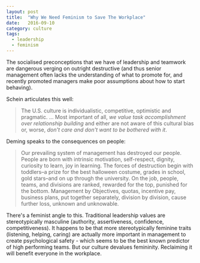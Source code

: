 ```yaml
---
layout: post
title:  "Why We Need Feminism to Save The Workplace"
date:   2016-09-10
category: culture
tags:
  - leadership
  - feminism
---
```

The socialised preconceptions that we have of leadership and teamwork are dangerous verging on outright destructive (and thus senior management often lacks the understanding of what to promote for, and recently promoted managers make poor assumptions about how to start behaving).

Schein articulates this well:

> The U.S. culture is individualistic, competitive, optimistic and pragmatic. ... Most important of all, _we value task accomplishment over relationship building_ and either are not aware of this cultural bias or, worse, _don't care and don't want to be bothered with it_.

Deming speaks to the consequences on people:

> Our prevailing system of management has destroyed our people. People are born with intrinsic motivation, self-respect, dignity, curiosity to learn, joy in learning. The forces of destruction begin with toddlers–a prize for the best halloween costume, grades in school, gold stars–and on up through the university. On the job, people, teams, and divisions are ranked, rewarded for the top, punished for the bottom. Management by Objectives, quotas, incentive pay, business plans, put together separately, division by division, cause further loss, unknown and unknowable.

There's a feminist angle to this. Traditional leadership values are stereotypically masculine (authority, assertiveness, confidence, competitiveness). It happens to be that more stereotypically feminine traits (listening, helping, caring) are actually more important in management to create psychological safety - which seems to be the best known predictor of high performing teams. But our culture devalues femininity. Reclaiming it will benefit everyone in the workplace.
